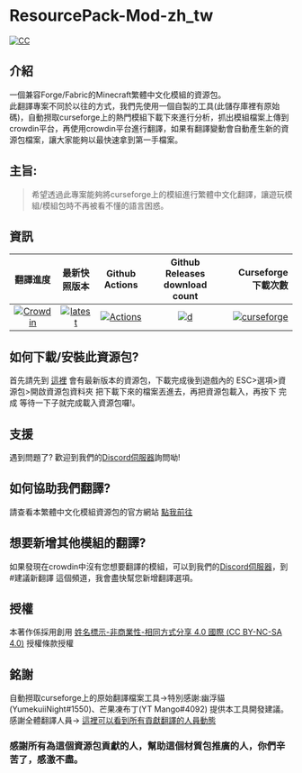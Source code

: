 # ResourcePack-Mod-zh_tw  
[![CC](https://i.creativecommons.org/l/by-nc-sa/4.0/80x15.png)](https://creativecommons.org/licenses/by-nc-sa/4.0/) 
## 介紹
一個兼容Forge/Fabric的Minecraft繁體中文化模組的資源包。  
此翻譯專案不同於以往的方式，我們先使用一個自製的工具(此儲存庫裡有原始碼)，自動撈取curseforge上的熱門模組下載下來進行分析，抓出模組檔案上傳到crowdin平台，再使用crowdin平台進行翻譯，如果有翻譯變動會自動產生新的資源包檔案，讓大家能夠以最快速拿到第一手檔案。

## 主旨:
> 希望透過此專案能夠將curseforge上的模組進行繁體中文化翻譯，讓遊玩模組/模組包時不再被看不懂的語言困惑。  
## 資訊
|翻譯進度|最新快照版本|Github Actions|Github Releases download count|Curseforge 下載次數|
|:-----:|:--------:|:------------:|:----------------------------:|------------------------:|
[![Crowdin](https://badges.crowdin.net/resourcepack-mod-zhtw/localized.svg)](https://crowdin.com/project/resourcepack-mod-zhtw)|[![latest](https://img.shields.io/github/release/SiongSng/ResourcePack-Mod-zh_tw.svg)](https://github.com/SiongSng/ResourcePack-Mod-zh_tw/releases/latest)|[![Actions](https://github.com/SiongSng/ResourcePack-Mod-zh_tw/workflows/CI/badge.svg)](https://github.com/SiongSng/ResourcePack-Mod-zh_tw/actions)|[![d](https://img.shields.io/github/downloads/SiongSng/ResourcePack-Mod-zh_tw/total.svg)](https://github.com/SiongSng/ResourcePack-Mod-zh_tw/releases)|[![curseforge](http://cf.way2muchnoise.eu/full_448833_downloads.svg)](https://www.curseforge.com/minecraft/texture-packs/resourcepack-mod-zh_tw)
## 如何下載/安裝此資源包?
首先請先到 [這裡](https://github.com/SiongSng/ResourcePack-Mod-zh_tw/releases/latest) 會有最新版本的資源包，下載完成後到遊戲內的 ESC>選項>資源包>開啟資源包資料夾 把下載下來的檔案丟進去，再把資源包載入，再按下 完成 等待一下子就完成載入資源包囉!。  
   

## 支援
遇到問題了? 歡迎到我們的[Discord伺服器](https://discord.gg/5xApZtgV2u)詢問呦!    
  
## 如何協助我們翻譯?  
請查看本繁體中文化模組資源包的官方網站 [點我前往](https://sites.google.com/view/resourcepack-mod-zh-tw/)  
## 想要新增其他模組的翻譯?
如果發現在crowdin中沒有您想要翻譯的模組，可以到我們的[Discord伺服器](https://discord.gg/5xApZtgV2u)，到#建議新翻譯 這個頻道，我會盡快幫您新增翻譯選項。
## 授權
本著作係採用創用 [姓名標示-非商業性-相同方式分享 4.0 國際 (CC BY-NC-SA 4.0)](https://creativecommons.org/licenses/by-nc-sa/4.0/deed.zh_TW) 授權條款授權
## 銘謝
自動撈取curseforge上的原始翻譯檔案工具->特別感謝:幽浮貓(YumekuiiNight#1550)、芒果凍布丁(YT Mango#4092) 提供本工具開發建議。
感謝全體翻譯人員-> [這裡可以看到所有貢獻翻譯的人員動態](https://crowdin.com/project/resourcepack-mod-zhtw/activity_stream)

### 感謝所有為這個資源包貢獻的人，幫助這個材質包推廣的人，你們辛苦了，感激不盡。  
